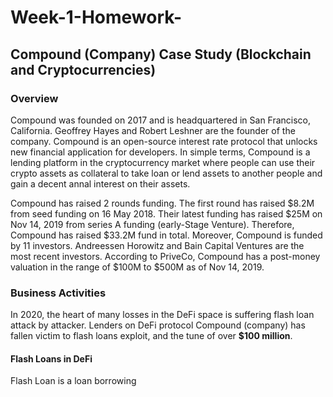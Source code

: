 # Week-1-Homework-
## Compound (Company) Case Study (Blockchain and Cryptocurrencies)

### Overview 

Compound was founded on 2017 and is headquartered in San Francisco, California. Geoffrey Hayes and Robert Leshner are the founder of the company. Compound is an open-source interest rate protocol that unlocks new financial application for developers. In simple terms, Compound is a lending platform in the cryptocurrency market where people can use their crypto assets as collateral to take loan or lend assets to another people and gain a decent annal interest on their assets.  

Compound has raised 2 rounds funding. The first round has raised $8.2M from seed funding on 16 May 2018. Their latest funding has raised $25M on Nov 14, 2019 from series A funding (early-Stage Venture). Therefore, Compound has raised $33.2M fund in total. Moreover, Compound is funded by 11 investors. Andreessen Horowitz and Bain Capital Ventures are the most recent investors. According to PriveCo, Compound has a post-money valuation in the range of $100M to $500M as of Nov 14, 2019. 


### Business Activities 

In 2020, the heart of many losses in the DeFi space is suffering flash loan attack by attacker. Lenders on DeFi protocol Compound (company) has fallen victim to flash loans exploit, and the tune of over **$100 million**. 

#### Flash Loans in DeFi
Flash Loan is a loan borrowing 
